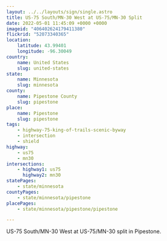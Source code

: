 ```yaml
---
layout: ../../layouts/sign/single.astro
title: US-75 South/MN-30 West at US-75/MN-30 Split
date: 2022-05-01 11:45:09 +0000 +0000
imageid: "406402624179411380"
flickrid: "52073340365"
location:
    latitude: 43.99401
    longitude: -96.30049
country:
    name: United States
    slug: united-states
state:
    name: Minnesota
    slug: minnesota
county:
    name: Pipestone County
    slug: pipestone
place:
    name: Pipestone
    slug: pipestone
tags:
    - highway-75-king-of-trails-scenic-byway
    - intersection
    - shield
highway:
    - us75
    - mn30
intersections:
    - highway1: us75
      highway2: mn30
statePages:
    - state/minnesota
countyPages:
    - state/minnesota/pipestone
placePages:
    - state/minnesota/pipestone/pipestone

---
```

US-75 South/MN-30 West at US-75/MN-30 split in Pipestone.